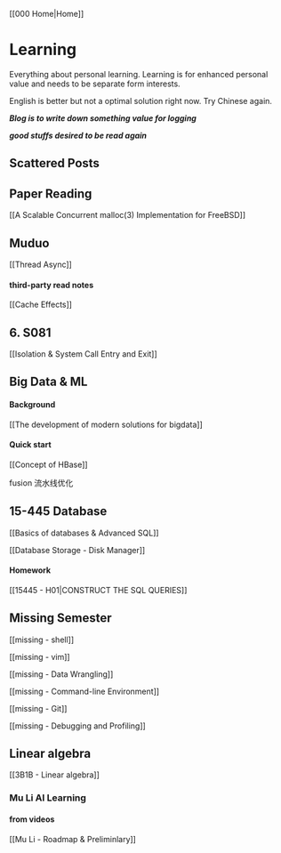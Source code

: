 [[000 Home|Home]]

# Learning 
Everything about personal learning. Learning is for enhanced personal value and needs to be separate form interests.

English is better but not a optimal solution right now. Try Chinese again.

***Blog is to write down something value for logging***

***good stuffs desired to be read again***

## Scattered Posts


## Paper Reading

[[A Scalable Concurrent malloc(3) Implementation for FreeBSD]]

## Muduo

[[Thread Async]]

#### third-party read notes

[[Cache Effects]]

## 6. S081

[[Isolation & System Call Entry and Exit]]


## Big Data & ML

#### Background

[[The development of modern solutions for bigdata]] 

#### Quick start

[[Concept of HBase]]

fusion 流水线优化

## 15-445 Database

[[Basics of databases & Advanced SQL]]

[[Database Storage - Disk Manager]]

#### Homework

[[15445 - H01|CONSTRUCT THE SQL QUERIES]]


## Missing Semester

[[missing - shell]]

[[missing - vim]]

[[missing - Data Wrangling]]

[[missing - Command-line Environment]]

[[missing - Git]]

[[missing - Debugging and Profiling]]

## Linear algebra

[[3B1B - Linear algebra]]

### Mu Li AI Learning

#### from videos

[[Mu Li - Roadmap & Preliminlary]]
